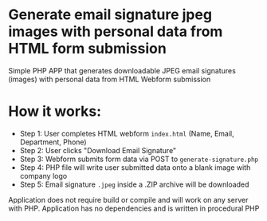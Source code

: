 # Generate email signature jpeg images with personal data from HTML form submission
Simple PHP APP that generates downloadable JPEG email signatures (images) 
with personal data from HTML Webform submission

# How it works:

- Step 1: User completes HTML webform `index.html` (Name, Email, Department, Phone)
- Step 2: User clicks "Download Email Signature"
- Step 3: Webform submits form data via POST to `generate-signature.php`
- Step 4: PHP file will write user submitted data onto a blank image with company logo
- Step 5: Email signature `.jpeg` inside a .ZIP archive will be downloaded

Application does not require build or compile and will work 
on any server with PHP. Application has no dependencies and 
is written in procedural PHP
